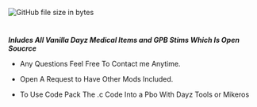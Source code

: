 ![GitHub file size in bytes](https://img.shields.io/github/size/:user/Dropd3ads-Medical-Stacks/Dropdead)

#

_**Inludes All Vanilla Dayz Medical Items and GPB Stims Which Is Open Soucrce**_ 

- Any Questions Feel Free To Contact me Anytime.

- Open A Request to Have Other Mods Included.

- To Use Code Pack The .c Code Into a Pbo With Dayz Tools or Mikeros 
